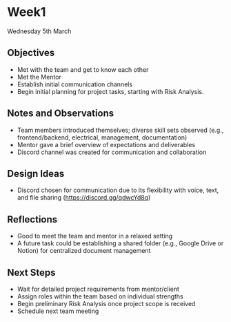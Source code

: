 # Week1
Wednesday 5th March
## Objectives
* Met with the team and get to know each other
* Met the Mentor
* Establish initial communication channels
* Begin initial planning for project tasks, starting with Risk Analysis.
## Notes and Observations
* Team members introduced themselves; diverse skill sets observed (e.g., frontend/backend, electrical, management, documentation)
* Mentor gave a brief overview of expectations and deliverables
* Discord channel was created for communication and collaboration
## Design Ideas
* Discord chosen for communication due to its flexibility with voice, text, and file sharing (https://discord.gg/qdwcYd8q)
## Reflections
* Good to meet the team and mentor in a relaxed setting
* A future task could be establishing a shared folder (e.g., Google Drive or Notion) for centralized document management
## Next Steps
* Wait for detailed project requirements from mentor/client
* Assign roles within the team based on individual strengths
* Begin preliminary Risk Analysis once project scope is received
* Schedule next team meeting
